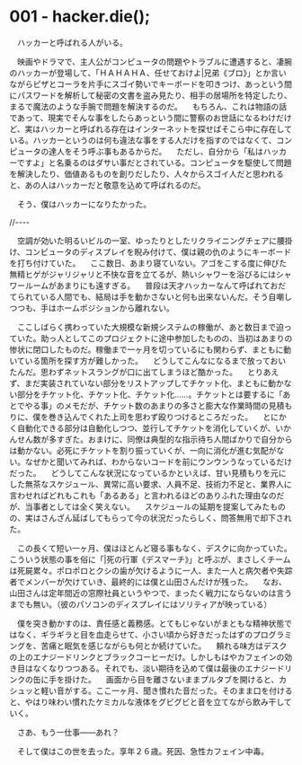 # 001 - hacker.die();

　ハッカーと呼ばれる人がいる。

　映画やドラマで、主人公がコンピュータの問題やトラブルに遭遇すると、凄腕のハッカーが登場して、「ＨＡＨＡＨＡ、任せておけよ|兄弟《ブロ》」とか言いながらピザとコーラを片手にスゴイ勢いでキーボードを叩きつけ、あっという間にパスワードを解析して秘密の文書を盗み見たり、相手の居場所を特定したり、まるで魔法のような手腕で問題を解決するのだ。
　もちろん、これは物語の話であって、現実でそんな事をしたらあっという間に警察のお世話になるわけだけど、実はハッカーと呼ばれる存在はインターネットを探せばそこら中に存在している。ハッカーというのは何も違法な事をする人だけを指すのではなくて、コンピュータの達人をそう呼ぶ事もあるからだ。
　ただし、自分から「私はハッカーですよ」と名乗るのはダサい事だとされている。コンピュータを駆使して問題を解決したり、価値あるものを創りだしたり、人々からスゴイ人だと思われると、あの人はハッカーだと敬意を込めて呼ばれるのだ。

　そう、僕はハッカーになりたかった。

//----

　空調が効いた明るいビルの一室、ゆったりとしたリクライニングチェアに腰掛け、コンピュータのディスプレイを睨み付けて、僕は親の仇のようにキーボードを打ち付けていた。
　ここ数日、あまり寝ていない。アゴをこする度に伸びた無精ヒゲがジャリジャリと不快な音を立てるが、熱いシャワーを浴びるにはシャワールームがあまりにも遠すぎる。
　普段は天才ハッカーなんて呼ばれておだてられている人間でも、結局は手を動かさないと何も出来ないんだ。そう自嘲しつつも、手はホームポジションから離れない。

　ここしばらく携わっていた大規模な新規システムの稼働が、あと数日まで迫っていた。助っ人としてこのプロジェクトに途中参加したものの、当初はあまりの惨状に閉口したものだ。稼働まで一ヶ月を切っているにも関わらず、まともに動いている箇所を探す方が難しかった。
　どうしてこんなになるまで放っておいたんだ。思わずネットスラングが口に出てしまうほど酷かった。
　とりあえず、まだ実装されていない部分をリストアップしてチケット化、まともに動かない部分をチケット化、チケット化、チケット化……。チケットとは要するに「あとでやる事」のメモだが、チケット数のあまりの多さと膨大な作業時間の見積もりに、僕を巻き込んでくれた上司を思わず殴りつけるところだった。
　とにかく自動化できる部分は自動化しつつ、並行してチケットを消化していくが、いかんせん数が多すぎた。おまけに、同僚は典型的な指示待ち人間ばかりで自分からは動かない。必死にチケットを割り振っていくが、一向に消化が進む気配がない。なぜかと聞いてみれば、わからないコードを前にウンウンうなっているだけだった。
　どうしてこんな状況になっているかといえば、甘い見積もりを元にした無茶なスケジュール、異常に高い要求、人員不足、技術力不足と、業界人に言わせればどれもこれも「あるある」と言われるほどのありふれた理由なのだが、当事者としては全く笑えない。
　スケジュールの延期を提案してみたものの、実はさんざん延ばしてもらって今の状況だったらしく、問答無用で却下された。

　この長くて短い一ヶ月、僕はほとんど寝る事もなく、デスクに向かっていた。こういう状態の事を俗に「|死の行軍《デスマーチ》」と呼ぶが、まさしくチームは死屍累々。ポロポロとクシの歯が欠けるように一人、また一人と病欠者や失踪者でメンバーが欠けていき、最終的には僕と山田さんだけが残った。
　なお、山田さんは定年間近の窓際社員というやつで、まったく戦力にならないのは言うまでも無い。（彼のパソコンのディスプレイにはソリティアが映っている）

　僕を突き動かすのは、責任感と義務感。とてもじゃないがまともな精神状態ではなく、ギラギラと目を血走らせて、小さい頃から好きだったはずのプログラミングを、苦痛と眠気を感じながらも何とか続けていた。
　頼れる味方はデスクの上のエナジードリンクとブラックコーヒーだけ。しかしもはやカフェインの効き目はなくなりつつある。それでも、淡い期待を込めて僕は最後のエナジードリンクの缶に手を掛けた。
　画面から目を離さないままプルタブを開けると、カシュッと軽い音がする。ここ一ヶ月、聞き慣れた音だった。そのまま口を付けると、やはり味わい慣れたケミカルな液体をグビグビと音を立てながら飲み干していく。

　さあ、もう一仕事――あれ？

　そして僕はこの世を去った。享年２６歳。死因、急性カフェイン中毒。
